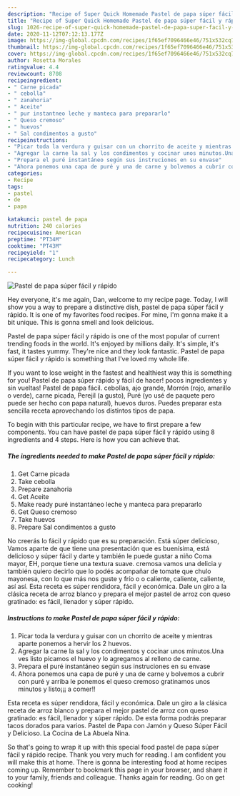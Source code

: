 ```yaml
---
description: "Recipe of Super Quick Homemade Pastel de papa súper fácil y rápido"
title: "Recipe of Super Quick Homemade Pastel de papa súper fácil y rápido"
slug: 1026-recipe-of-super-quick-homemade-pastel-de-papa-super-facil-y-rapido
date: 2020-11-12T07:12:13.177Z
image: https://img-global.cpcdn.com/recipes/1f65ef7096466e46/751x532cq70/pastel-de-papa-super-facil-y-rapido-foto-principal.jpg
thumbnail: https://img-global.cpcdn.com/recipes/1f65ef7096466e46/751x532cq70/pastel-de-papa-super-facil-y-rapido-foto-principal.jpg
cover: https://img-global.cpcdn.com/recipes/1f65ef7096466e46/751x532cq70/pastel-de-papa-super-facil-y-rapido-foto-principal.jpg
author: Rosetta Morales
ratingvalue: 4.4
reviewcount: 8708
recipeingredient:
- " Carne picada"
- " cebolla"
- " zanahoria"
- " Aceite"
- " pur instantneo leche y manteca para prepararlo"
- " Queso cremoso"
- " huevos"
- " Sal condimentos a gusto"
recipeinstructions:
- "Picar toda la verdura y guisar con un chorrito de aceite y mientras aparte ponemos a hervir los 2 huevos."
- "Agregar la carne la sal y los condimentos y cocinar unos minutos.Una ves listo picamos el huevo y lo agregamos al relleno de carne."
- "Prepara el puré instantáneo según sus instruciones en su envase"
- "Ahora ponemos una capa de puré y una de carne y bolvemos a cubrir con puré y arriba le ponemos el queso cremoso gratinamos unos minutos y listo¡¡¡ a comer!!"
categories:
- Recipe
tags:
- pastel
- de
- papa

katakunci: pastel de papa 
nutrition: 240 calories
recipecuisine: American
preptime: "PT34M"
cooktime: "PT43M"
recipeyield: "1"
recipecategory: Lunch

---
```



![Pastel de papa súper fácil y rápido](https://img-global.cpcdn.com/recipes/1f65ef7096466e46/751x532cq70/pastel-de-papa-super-facil-y-rapido-foto-principal.jpg)

Hey everyone, it's me again, Dan, welcome to my recipe page. Today, I will show you a way to prepare a distinctive dish, pastel de papa súper fácil y rápido. It is one of my favorites food recipes. For mine, I'm gonna make it a bit unique. This is gonna smell and look delicious.

Pastel de papa súper fácil y rápido is one of the most popular of current trending foods in the world. It's enjoyed by millions daily. It's simple, it's fast, it tastes yummy. They're nice and they look fantastic. Pastel de papa súper fácil y rápido is something that I've loved my whole life.

If you want to lose weight in the fastest and healthiest way this is something for you! Pastel de papa súper rápido y fácil de hacer! pocos ingredientes y sin vueltas! Pastel de papa fácil. cebollas, ajo grande, Morrón (rojo, amarillo o verde), carne picada, Perejil (a gusto), Puré (yo usé de paquete pero puede ser hecho con papa natural), huevos duros. Puedes preparar esta sencilla receta aprovechando los distintos tipos de papa.


To begin with this particular recipe, we have to first prepare a few components. You can have pastel de papa súper fácil y rápido using 8 ingredients and 4 steps. Here is how you can achieve that.

<!--inarticleads1-->

##### The ingredients needed to make Pastel de papa súper fácil y rápido:

1. Get  Carne picada
1. Take  cebolla
1. Prepare  zanahoria
1. Get  Aceite
1. Make ready  puré instantáneo leche y manteca para prepararlo
1. Get  Queso cremoso
1. Take  huevos
1. Prepare  Sal condimentos a gusto


No creerás lo fácil y rápido que es su preparación. Está súper delicioso, Vamos aparte de que tiene una presentación que es buenísima, está delicioso y súper fácil y darte y también le puede gustar a niño Coma mayor, EH, porque tiene una textura suave. cremosa vamos una delicia y también quiero decirlo que lo podés acompañar de tomate que chulo mayonesa, con lo que más nos guste y frío o o caliente, caliente, caliente, así así. Esta receta es súper rendidora, fácil y económica. Dale un giro a la clásica receta de arroz blanco y prepara el mejor pastel de arroz con queso gratinado: es fácil, llenador y súper rápido. 

<!--inarticleads2-->

##### Instructions to make Pastel de papa súper fácil y rápido:

1. Picar toda la verdura y guisar con un chorrito de aceite y mientras aparte ponemos a hervir los 2 huevos.
1. Agregar la carne la sal y los condimentos y cocinar unos minutos.Una ves listo picamos el huevo y lo agregamos al relleno de carne.
1. Prepara el puré instantáneo según sus instruciones en su envase
1. Ahora ponemos una capa de puré y una de carne y bolvemos a cubrir con puré y arriba le ponemos el queso cremoso gratinamos unos minutos y listo¡¡¡ a comer!!


Esta receta es súper rendidora, fácil y económica. Dale un giro a la clásica receta de arroz blanco y prepara el mejor pastel de arroz con queso gratinado: es fácil, llenador y súper rápido. De esta forma podrás preparar tacos dorados para varios. Pastel de Papa con Jamón y Queso Súper Fácil y Delicioso. La Cocina de La Abuela Nina. 

So that's going to wrap it up with this special food pastel de papa súper fácil y rápido recipe. Thank you very much for reading. I am confident you will make this at home. There is gonna be interesting food at home recipes coming up. Remember to bookmark this page in your browser, and share it to your family, friends and colleague. Thanks again for reading. Go on get cooking!
